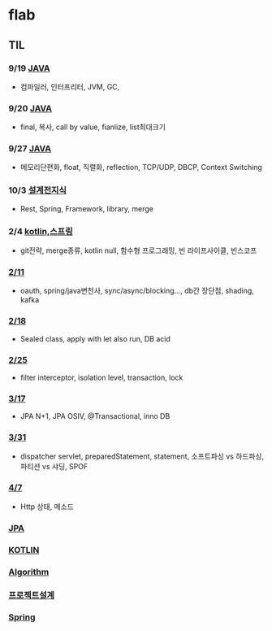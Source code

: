 # flab

## TIL
### 9/19 [JAVA](https://github.com/kps990515/flab/tree/master/919)
 - 컴파일러, 인터프리터, JVM, GC, 
### 9/20 [JAVA](https://github.com/kps990515/flab/tree/master/920)
 - final, 복사, call by value, fianlize, list최대크기
### 9/27 [JAVA](https://github.com/kps990515/flab/tree/master/927)
 - 메모리단편화, float, 직렬화, reflection, TCP/UDP, DBCP, Context Switching
### 10/3 [설계전지식](https://github.com/kps990515/flab/tree/master/1003)
 - Rest, Spring, Framework, library, merge
### 2/4 [kotlin,스프링](https://github.com/kps990515/flab/tree/master/0204)
 - git전략, merge종류, kotlin null, 함수형 프로그래밍, 빈 라이프사이클, 빈스코프
### [2/11](https://github.com/kps990515/flab/tree/master/0211) 
 - oauth, spring/java변천사, sync/async/blocking..., db간 장단점, shading, kafka
### [2/18](https://github.com/kps990515/flab/tree/master/0218)
 - Sealed class, apply with let also run, DB acid
### [2/25](https://github.com/kps990515/flab/tree/master/0225)
 - filter interceptor, isolation level, transaction, lock
### [3/17](https://github.com/kps990515/flab/tree/master/0317)
 - JPA N+1, JPA OSIV, @Transactional, inno DB
### [3/31](https://github.com/kps990515/flab/tree/master/0331)
 - dispatcher servlet, preparedStatement, statement, 소프트파싱 vs 하드파싱, 파티션 vs 샤딩, SPOF
### [4/7](https://github.com/kps990515/flab/tree/master/0407)
 - Http 상태, 메소드
### [JPA](https://github.com/kps990515/flab/tree/master/jpa)
### [KOTLIN](https://github.com/kps990515/flab/tree/master/kotlin)
### [Algorithm](https://github.com/kps990515/flab/tree/master/algorithm)
### [프로젝트설계](https://github.com/kps990515/flab/tree/master/project_design)
### [Spring](https://github.com/kps990515/flab/tree/master/spring)